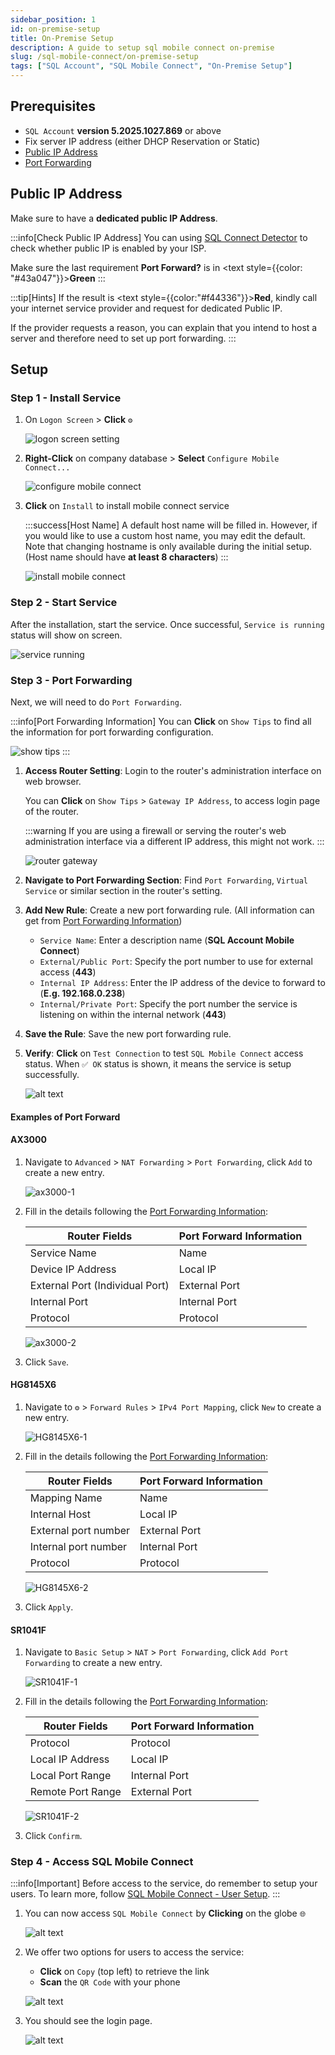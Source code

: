 ```yaml
---
sidebar_position: 1
id: on-premise-setup
title: On-Premise Setup
description: A guide to setup sql mobile connect on-premise
slug: /sql-mobile-connect/on-premise-setup
tags: ["SQL Account", "SQL Mobile Connect", "On-Premise Setup"]
---
```


## Prerequisites

- `SQL Account` **version 5.2025.1027.869** or above
- Fix server IP address (either DHCP Reservation or Static)
- [Public IP Address](#public-ip-address)
- [Port Forwarding](#step-3---port-forwarding)

## Public IP Address

Make sure to have a **dedicated public IP Address**.

:::info[Check Public IP Address]
You can using [SQL Connect Detector](https://connect.sql.com.my/document/private-cloud/requirements/sql-connect-detector#download) to check whether public IP is enabled by your ISP.

Make sure the last requirement **Port Forward?** is in <text style={{color: "#43a047"}}>**Green**</text>
:::

:::tip[Hints]
If the result is <text style={{color:"#f44336"}}>**Red**</text>, kindly call your internet service provider and request for dedicated Public IP.

If the provider requests a reason, you can explain that you intend to host a server and therefore need to set up port forwarding.
:::

## Setup

### Step 1 - Install Service

1. On `Logon Screen` > **Click** `⚙️`

   ![logon screen setting](../../../static/img/sql-mobile-connect/on-premise-setup/1.png)

2. **Right-Click** on company database > **Select** `Configure Mobile Connect...`

   ![configure mobile connect](../../../static/img/sql-mobile-connect/on-premise-setup/2.png)

3. **Click** on `Install` to install mobile connect service

   :::success[Host Name]
   A default host name will be filled in. However, if you would like to use a custom host name, you may edit the default. Note that changing hostname is only available during the initial setup. (Host name should have **at least 8 characters**)
   :::

   ![install mobile connect](../../../static/img/sql-mobile-connect/on-premise-setup/3.png)

### Step 2 - Start Service

After the installation, start the service. Once successful, `Service is running` status will show on screen.

![service running](../../../static/img/sql-mobile-connect/on-premise-setup/4.png)

### Step 3 - Port Forwarding

Next, we will need to do `Port Forwarding`.

:::info[Port Forwarding Information]
You can **Click** on `Show Tips` to find all the information for port forwarding configuration.

![show tips](../../../static/img/sql-mobile-connect/on-premise-setup/5.png)
:::

1. **Access Router Setting**: Login to the router's administration interface on web browser.

   You can **Click** on `Show Tips` > `Gateway IP Address`, to access login page of the router.

    :::warning
   If you are using a firewall or serving the router's web administration interface via a different IP address, this might not work.
    :::

   ![router gateway](../../../static/img/sql-mobile-connect/on-premise-setup/6.png)

2. **Navigate to Port Forwarding Section**: Find `Port Forwarding`, `Virtual Service` or similar section in the router's setting.

3. **Add New Rule**: Create a new port forwarding rule. (All information can get from [Port Forwarding Information](#step-3---port-forwarding))

   - `Service Name`: Enter a description name (**SQL Account Mobile Connect**)
   - `External/Public Port`: Specify the port number to use for external access (**443**)
   - `Internal IP Address`: Enter the IP address of the device to forward to (**E.g. 192.168.0.238**)
   - `Internal/Private Port`: Specify the port number the service is listening on within the internal network (**443**)

4. **Save the Rule**: Save the new port forwarding rule.

5. **Verify**: **Click** on `Test Connection` to test `SQL Mobile Connect` access status. When `✅ OK` status is shown, it means the service is setup successfully.

   ![alt text](../../../static/img/sql-mobile-connect/on-premise-setup/7.png)

#### Examples of Port Forward

#### AX3000

1. Navigate to `Advanced` > `NAT Forwarding` > `Port Forwarding`, click `Add` to create a new entry.

   ![ax3000-1](../../../static/img/sql-mobile-connect/on-premise-setup/AX3000-1.png)

2. Fill in the details following the [Port Forwarding Information](#step-3---port-forwarding):

    |Router Fields|Port Forward Information|
    |--|--|
    |Service Name|Name|
    |Device IP Address|Local IP|
    |External Port (Individual Port)|External Port|
    |Internal Port|Internal Port|
    |Protocol|Protocol|

   ![ax3000-2](../../../static/img/sql-mobile-connect/on-premise-setup/AX3000-2.png)

3. Click `Save`.

#### HG8145X6

1. Navigate to `⚙️` > `Forward Rules` > `IPv4 Port Mapping`, click `New` to create a new entry.

   ![HG8145X6-1](../../../static/img/sql-mobile-connect/on-premise-setup/HG8145X6-1.png)

2. Fill in the details following the [Port Forwarding Information](#step-3---port-forwarding):

    |Router Fields|Port Forward Information|
    |--|--|
    |Mapping Name|Name|
    |Internal Host|Local IP|
    |External port number|External Port|
    |Internal port number|Internal Port|
    |Protocol|Protocol|

   ![HG8145X6-2](../../../static/img/sql-mobile-connect/on-premise-setup/HG8145X6-2.png)

3. Click `Apply`.

#### SR1041F

1. Navigate to `Basic Setup` > `NAT` > `Port Forwarding`, click `Add Port Forwarding` to create a new entry.

   ![SR1041F-1](../../../static/img/sql-mobile-connect/on-premise-setup/SR1041F-1.png)

2. Fill in the details following the [Port Forwarding Information](#step-3---port-forwarding):

    |Router Fields|Port Forward Information|
    |--|--|
    |Protocol|Protocol|
    |Local IP Address|Local IP|
    |Local Port Range|Internal Port|
    |Remote Port Range|External Port|

   ![SR1041F-2](../../../static/img/sql-mobile-connect/on-premise-setup/SR1041F-2.png)

3. Click `Confirm`.

### Step 4 - Access SQL Mobile Connect

:::info[Important]
Before access to the service, do remember to setup your users. To learn more, follow [SQL Mobile Connect - User Setup](user-setup).
:::

1. You can now access `SQL Mobile Connect` by **Clicking** on the globe `🌐`

   ![alt text](../../../static/img/sql-mobile-connect/on-premise-setup/8.png)

2. We offer two options for users to access the service:

   - **Click** on `Copy` (top left) to retrieve the link
   - **Scan** the `QR Code` with your phone

   ![alt text](../../../static/img/sql-mobile-connect/on-premise-setup/9.png)

3. You should see the login page.

   ![alt text](../../../static/img/sql-mobile-connect/on-premise-setup/10.png)
